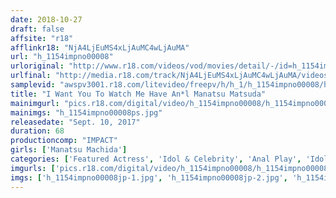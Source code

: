 ```yaml
---
date: 2018-10-27
draft: false
affsite: "r18"
afflinkr18: "NjA4LjEuMS4xLjAuMC4wLjAuMA"
url: "h_1154impno00008"
urloriginal: "http://www.r18.com/videos/vod/movies/detail/-/id=h_1154impno00008"
urlfinal: "http://media.r18.com/track/NjA4LjEuMS4xLjAuMC4wLjAuMA/videos/vod/movies/detail/-/id=h_1154impno00008"
samplevid: "awspv3001.r18.com/litevideo/freepv/h/h_1/h_1154impno00008/h_1154impno00008_dmb_w.mp4"
title: "I Want You To Watch Me Have An*l Manatsu Matsuda"
mainimgurl: "pics.r18.com/digital/video/h_1154impno00008/h_1154impno00008ps.jpg"
mainimgs: "h_1154impno00008ps.jpg"
releasedate: "Sept. 10, 2017"
duration: 68
productioncomp: "IMPACT"
girls: ['Manatsu Machida']
categories: ['Featured Actress', 'Idol & Celebrity', 'Anal Play', 'Idol Video', 'Hi-Def']
imgurls: ['pics.r18.com/digital/video/h_1154impno00008/h_1154impno00008jp-1.jpg', 'pics.r18.com/digital/video/h_1154impno00008/h_1154impno00008jp-2.jpg', 'pics.r18.com/digital/video/h_1154impno00008/h_1154impno00008jp-3.jpg', 'pics.r18.com/digital/video/h_1154impno00008/h_1154impno00008jp-4.jpg', 'pics.r18.com/digital/video/h_1154impno00008/h_1154impno00008jp-5.jpg', 'pics.r18.com/digital/video/h_1154impno00008/h_1154impno00008jp-6.jpg', 'pics.r18.com/digital/video/h_1154impno00008/h_1154impno00008jp-7.jpg', 'pics.r18.com/digital/video/h_1154impno00008/h_1154impno00008jp-8.jpg', 'pics.r18.com/digital/video/h_1154impno00008/h_1154impno00008jp-9.jpg', 'pics.r18.com/digital/video/h_1154impno00008/h_1154impno00008jp-10.jpg', 'pics.r18.com/digital/video/h_1154impno00008/h_1154impno00008jp-11.jpg', 'pics.r18.com/digital/video/h_1154impno00008/h_1154impno00008jp-12.jpg', 'pics.r18.com/digital/video/h_1154impno00008/h_1154impno00008jp-13.jpg', 'pics.r18.com/digital/video/h_1154impno00008/h_1154impno00008jp-14.jpg', 'pics.r18.com/digital/video/h_1154impno00008/h_1154impno00008jp-15.jpg', 'pics.r18.com/digital/video/h_1154impno00008/h_1154impno00008jp-16.jpg', 'pics.r18.com/digital/video/h_1154impno00008/h_1154impno00008jp-17.jpg', 'pics.r18.com/digital/video/h_1154impno00008/h_1154impno00008jp-18.jpg', 'pics.r18.com/digital/video/h_1154impno00008/h_1154impno00008jp-19.jpg', 'pics.r18.com/digital/video/h_1154impno00008/h_1154impno00008jp-20.jpg']
imgs: ['h_1154impno00008jp-1.jpg', 'h_1154impno00008jp-2.jpg', 'h_1154impno00008jp-3.jpg', 'h_1154impno00008jp-4.jpg', 'h_1154impno00008jp-5.jpg', 'h_1154impno00008jp-6.jpg', 'h_1154impno00008jp-7.jpg', 'h_1154impno00008jp-8.jpg', 'h_1154impno00008jp-9.jpg', 'h_1154impno00008jp-10.jpg', 'h_1154impno00008jp-11.jpg', 'h_1154impno00008jp-12.jpg', 'h_1154impno00008jp-13.jpg', 'h_1154impno00008jp-14.jpg', 'h_1154impno00008jp-15.jpg', 'h_1154impno00008jp-16.jpg', 'h_1154impno00008jp-17.jpg', 'h_1154impno00008jp-18.jpg', 'h_1154impno00008jp-19.jpg', 'h_1154impno00008jp-20.jpg']
---
```

